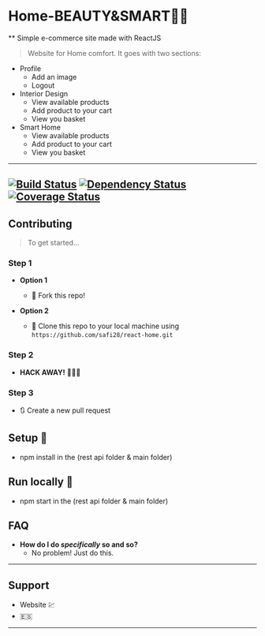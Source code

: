 # Home-BEAUTY&SMART🏡:battery:
** Simple e-commerce site made with ReactJS
> Website for Home comfort. It goes with two sections:
- Profile
  - Add an image
  - Logout
- Interior Design
  - View available products
  - Add product to your cart
  - View you basket
- Smart Home 
  - View available products
  - Add product to your cart
  - View you basket
---
[![Build Status](http://img.shields.io/travis/badges/badgerbadgerbadger.svg?style=flat-square)](https://travis-ci.org/badges/badgerbadgerbadger) [![Dependency Status](http://img.shields.io/gemnasium/badges/badgerbadgerbadger.svg?style=flat-square)](https://gemnasium.com/badges/badgerbadgerbadger) [![Coverage Status](http://img.shields.io/coveralls/badges/badgerbadgerbadger.svg?style=flat-square)](https://coveralls.io/r/badges/badgerbadgerbadger)
---
## Contributing 

> To get started...

### Step 1

- **Option 1**
    - 🍴 Fork this repo!

- **Option 2**
    - 👯 Clone this repo to your local machine using `https://github.com/safi28/react-home.git`

### Step 2

- **HACK AWAY!** 🔨🔨🔨

### Step 3

- 🔃 Create a new pull request 

## Setup 🔨
- npm install in the (rest api folder & main folder)
## Run locally 🏃
- npm start in the (rest api folder & main folder)


## FAQ

- **How do I do *specifically* so and so?**
    - No problem! Just do this.

---

## Support

- Website :chart:
- :es: 
---
